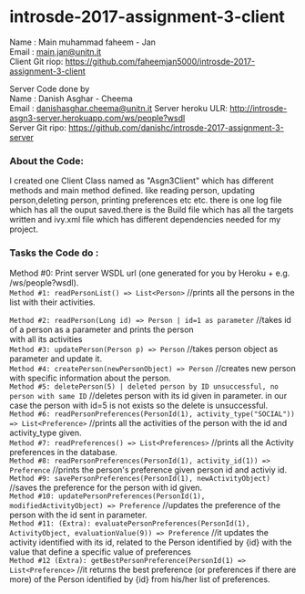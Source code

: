 # introsde-2017-assignment-3-client

Name : Main muhammad faheem - Jan  
Email : main.jan@unitn.it  
Client Git riop: https://github.com/faheemjan5000/introsde-2017-assignment-3-client  

Server Code done by  
Name : Danish Asghar - Cheema  
Email : danishasghar.cheema@unitn.it 
Server heroku ULR: http://introsde-asgn3-server.herokuapp.com/ws/people?wsdl       
Server Git ripo: https://github.com/danishc/introsde-2017-assignment-3-server    

  

### About the Code:

I created one Client Class named as "Asgn3Client" which has  different methods and main method defined. like reading person, updating person,deleting person, printing preferences etc etc. there is one log file which has all the ouput saved.there is the Build file which has all the targets written and ivy.xml file which has different dependencies needed for my project.    

### Tasks the Code do :  

Method #0: Print server WSDL url (one generated for you by Heroku + e.g. /ws/people?wsdl).  
`Method #1: readPersonList() => List<Person>` //prints all the persons in the list with their activities.    

`Method #2: readPerson(Long id) => Person | id=1 as parameter` //takes id of a person as a parameter and prints the person  
 with all its activities  
`Method #3: updatePerson(Person p) => Person` //takes person object as parameter and update it.  
`Method #4: createPerson(newPersonObject) => Person`  //creates new person with specific information about the person.   
`Method #5: deletePerson(5) | deleted person by ID unsuccessful, no person with same ID` //deletes person with its id given in parameter. in our case the person with id=5 is not exists so the delete is unsuccessful.    
`Method #6: readPersonPreferences(PersonId(1), activity_type("SOCIAL")) => List<Preference>` //prints all the activities of the person with the id  and activity_type given.    
`Method #7: readPreferences() => List<Preferences>` //prints all the Activity preferences in the database.        
`Method #8: readPersonPreferences(PersonId(1), activity_id(1)) => Preference` //prints the person's preference given person id and activiy id.      
`Method #9: savePersonPreferences(PersonId(1), newActivityObject)` //saves the preference for the person with id given.      
`Method #10: updatePersonPreferences(PersonId(1), modifiedActivityObject) => Preference` //updates the preference of the person with the id sent in parameter.        
`Method #11: (Extra): evaluatePersonPreferences(PersonId(1), ActivityObject, evaluationValue(9)) => Preference` //it updates the activity identified with its id, related to the Person identified by {id} with the value that define a specific value of preferences    
`Method #12 (Extra): getBestPersonPreference(PersonId(1) => List<Preference>` //it returns the best preference (or preferences if there   are more) of the Person identified by {id}  from his/her list of preferences.    
                  
